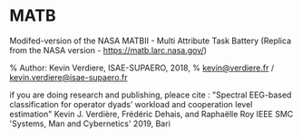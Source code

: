 # MATB

Modifed-version of the NASA MATBII - Multi Attribute Task Battery (Replica from the NASA version - https://matb.larc.nasa.gov/)

% Author: Kevin Verdiere, ISAE-SUPAERO, 2018,
% kevin@verdiere.fr / kevin.verdiere@isae-supaero.fr 

if you are doing research and publishing, pleace cite :
"Spectral EEG-based classification for operator dyads’ workload and cooperation level estimation" 
Kevin J. Verdière, Frédéric Dehais, and Raphaëlle Roy
IEEE SMC 'Systems, Man and Cybernetics' 2019, Bari


